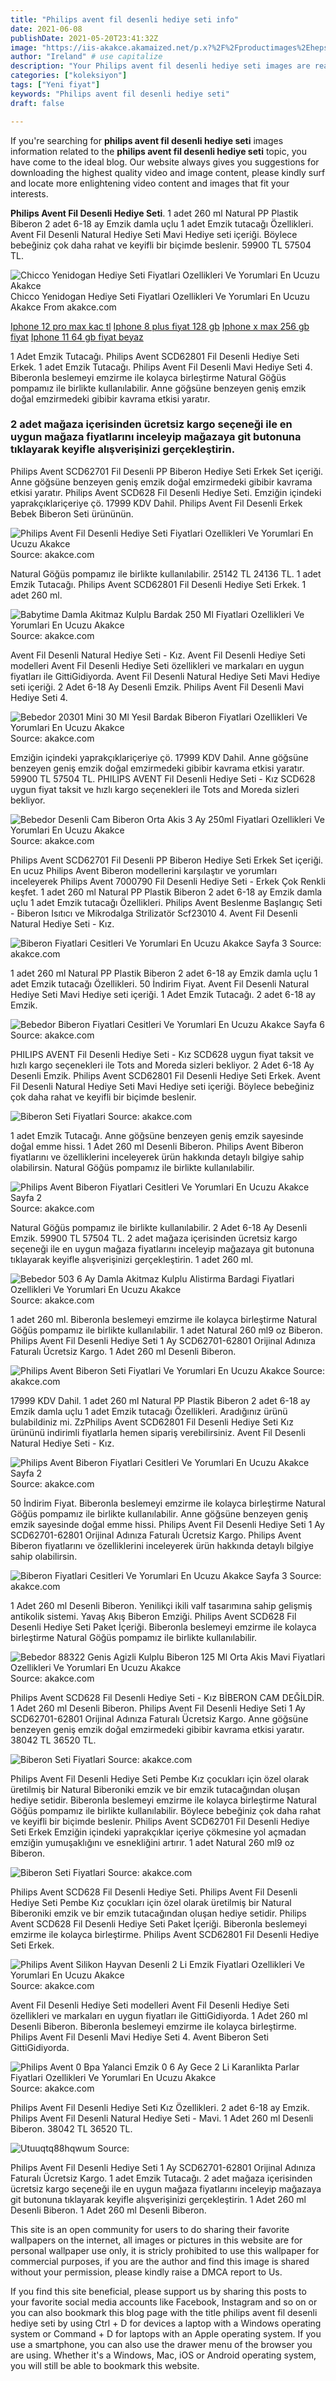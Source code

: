 ```yaml
---
title: "Philips avent fil desenli hediye seti info"
date: 2021-06-08
publishDate: 2021-05-20T23:41:32Z
image: "https://iis-akakce.akamaized.net/p.x?%2F%2Fproductimages%2Ehepsiburada%2Enet%2Fs%2F48%2F600%2F10963806650418%2Ejpg"
author: "Ireland" # use capitalize
description: "Your Philips avent fil desenli hediye seti images are ready in this website. Philips avent fil desenli hediye seti are a topic that is being searched for and liked by netizens today. You can Get the Philips avent fil desenli hediye seti files here. Download all free photos."
categories: ["koleksiyon"]
tags: ["Yeni fiyat"]
keywords: "Philips avent fil desenli hediye seti"
draft: false

---
```


If you're searching for **philips avent fil desenli hediye seti** images information related to the **philips avent fil desenli hediye seti** topic, you have come to the ideal  blog.  Our website always  gives you  suggestions  for downloading  the highest  quality video and image  content, please kindly surf and locate more enlightening video content and images  that fit your interests.

**Philips Avent Fil Desenli Hediye Seti**. 1 adet 260 ml Natural PP Plastik Biberon 2 adet 6-18 ay Emzik damla uçlu 1 adet Emzik tutacağı Özellikleri. Avent Fil Desenli Natural Hediye Seti Mavi Hediye seti içeriği. Böylece bebeğiniz çok daha rahat ve keyifli bir biçimde beslenir. 59900 TL 57504 TL.

![Chicco Yenidogan Hediye Seti Fiyatlari Ozellikleri Ve Yorumlari En Ucuzu Akakce](https://cdn.akakce.com/chicco/chicco-yenidogan-hediye-seti-x.jpg "Chicco Yenidogan Hediye Seti Fiyatlari Ozellikleri Ve Yorumlari En Ucuzu Akakce")
Chicco Yenidogan Hediye Seti Fiyatlari Ozellikleri Ve Yorumlari En Ucuzu Akakce From akakce.com

[Iphone 12 pro max kac tl](/iphone-12-pro-max-kac-tl/)
[Iphone 8 plus fiyat 128 gb](/iphone-8-plus-fiyat-128-gb/)
[Iphone x max 256 gb fiyat](/iphone-x-max-256-gb-fiyat/)
[Iphone 11 64 gb fiyat beyaz](/iphone-11-64-gb-fiyat-beyaz/)

1 Adet Emzik Tutacağı. Philips Avent SCD62801 Fil Desenli Hediye Seti Erkek. 1 adet Emzik Tutacağı. Philips Avent Fil Desenli Mavi Hediye Seti 4. Biberonla beslemeyi emzirme ile kolayca birleştirme Natural Göğüs pompamız ile birlikte kullanılabilir. Anne göğsüne benzeyen geniş emzik doğal emzirmedeki gibibir kavrama etkisi yaratır.

### 2 adet mağaza içerisinden ücretsiz kargo seçeneği ile en uygun mağaza fiyatlarını inceleyip mağazaya git butonuna tıklayarak keyifle alışverişinizi gerçekleştirin.

Philips Avent SCD62701 Fil Desenli PP Biberon Hediye Seti Erkek Set içeriği. Anne göğsüne benzeyen geniş emzik doğal emzirmedeki gibibir kavrama etkisi yaratır. Philips Avent SCD628 Fil Desenli Hediye Seti. Emziğin içindeki yaprakçıklariçeriye çö. 17999 KDV Dahil. Philips Avent Fil Desenli Erkek Bebek Biberon Seti ürününün.


![Philips Avent Fil Desenli Hediye Seti Fiyatlari Ozellikleri Ve Yorumlari En Ucuzu Akakce](https://cdn.akakce.com/philips-avent/philips-avent-fil-desenli-hediye-seti-z.jpg "Philips Avent Fil Desenli Hediye Seti Fiyatlari Ozellikleri Ve Yorumlari En Ucuzu Akakce")
Source: akakce.com

Natural Göğüs pompamız ile birlikte kullanılabilir. 25142 TL 24136 TL. 1 adet Emzik Tutacağı. Philips Avent SCD62801 Fil Desenli Hediye Seti Erkek. 1 adet 260 ml.

![Babytime Damla Akitmaz Kulplu Bardak 250 Ml Fiyatlari Ozellikleri Ve Yorumlari En Ucuzu Akakce](https://cdn.akakce.com/iv/10022/702/702939541z.jpg "Babytime Damla Akitmaz Kulplu Bardak 250 Ml Fiyatlari Ozellikleri Ve Yorumlari En Ucuzu Akakce")
Source: akakce.com

Avent Fil Desenli Natural Hediye Seti - Kız. Avent Fil Desenli Hediye Seti modelleri Avent Fil Desenli Hediye Seti özellikleri ve markaları en uygun fiyatları ile GittiGidiyorda. Avent Fil Desenli Natural Hediye Seti Mavi Hediye seti içeriği. 2 Adet 6-18 Ay Desenli Emzik. Philips Avent Fil Desenli Mavi Hediye Seti 4.

![Bebedor 20301 Mini 30 Ml Yesil Bardak Biberon Fiyatlari Ozellikleri Ve Yorumlari En Ucuzu Akakce](https://cdn.akakce.com/bebedor/bebedor-20301-mini-30-ml-yesil-bardak-z.jpg "Bebedor 20301 Mini 30 Ml Yesil Bardak Biberon Fiyatlari Ozellikleri Ve Yorumlari En Ucuzu Akakce")
Source: akakce.com

Emziğin içindeki yaprakçıklariçeriye çö. 17999 KDV Dahil. Anne göğsüne benzeyen geniş emzik doğal emzirmedeki gibibir kavrama etkisi yaratır. 59900 TL 57504 TL. PHILIPS AVENT Fil Desenli Hediye Seti - Kız SCD628 uygun fiyat taksit ve hızlı kargo seçenekleri ile Tots and Moreda sizleri bekliyor.

![Bebedor Desenli Cam Biberon Orta Akis 3 Ay 250ml Fiyatlari Ozellikleri Ve Yorumlari En Ucuzu Akakce](https://cdn.akakce.com/iv/8639/948/948040214z.jpg "Bebedor Desenli Cam Biberon Orta Akis 3 Ay 250ml Fiyatlari Ozellikleri Ve Yorumlari En Ucuzu Akakce")
Source: akakce.com

Philips Avent SCD62701 Fil Desenli PP Biberon Hediye Seti Erkek Set içeriği. En ucuz Philips Avent Biberon modellerini karşılaştır ve yorumları inceleyerek Philips Avent 7000790 Fil Desenli Hediye Seti - Erkek Çok Renkli keşfet. 1 adet 260 ml Natural PP Plastik Biberon 2 adet 6-18 ay Emzik damla uçlu 1 adet Emzik tutacağı Özellikleri. Philips Avent Beslenme Başlangıç Seti - Biberon Isıtıcı ve Mikrodalga Strilizatör Scf23010 4. Avent Fil Desenli Natural Hediye Seti - Kız.

![Biberon Fiyatlari Cesitleri Ve Yorumlari En Ucuzu Akakce Sayfa 3](https://cdn.akakce.com/philips-avent/philips-avent-scf625-01-125-ml-egitici-seti-x.jpg "Biberon Fiyatlari Cesitleri Ve Yorumlari En Ucuzu Akakce Sayfa 3")
Source: akakce.com

1 adet 260 ml Natural PP Plastik Biberon 2 adet 6-18 ay Emzik damla uçlu 1 adet Emzik tutacağı Özellikleri. 50 İndirim Fiyat. Avent Fil Desenli Natural Hediye Seti Mavi Hediye seti içeriği. 1 Adet Emzik Tutacağı. 2 adet 6-18 ay Emzik.

![Bebedor Biberon Fiyatlari Cesitleri Ve Yorumlari En Ucuzu Akakce Sayfa 6](https://iis-akakce.akamaized.net/p.x?%2F%2Fwww%2Elimonzi%2Ecom%2Fbebedor%2Dbebedor%2Dbiberon%2Dcam%2Dsilikon%2Demzikli%2D250%2Dml%2D41302%2D4169%2D44%2DB%2Ejpg "Bebedor Biberon Fiyatlari Cesitleri Ve Yorumlari En Ucuzu Akakce Sayfa 6")
Source: akakce.com

PHILIPS AVENT Fil Desenli Hediye Seti - Kız SCD628 uygun fiyat taksit ve hızlı kargo seçenekleri ile Tots and Moreda sizleri bekliyor. 2 Adet 6-18 Ay Desenli Emzik. Philips Avent SCD62801 Fil Desenli Hediye Seti Erkek. Avent Fil Desenli Natural Hediye Seti Mavi Hediye seti içeriği. Böylece bebeğiniz çok daha rahat ve keyifli bir biçimde beslenir.

![Biberon Seti Fiyatlari](https://cdn.akakce.com/wee-baby/wee-baby-nazar-boncugu-seti-x.jpg "Biberon Seti Fiyatlari")
Source: akakce.com

1 adet Emzik Tutacağı. Anne göğsüne benzeyen geniş emzik sayesinde doğal emme hissi. 1 Adet 260 ml Desenli Biberon. Philips Avent Biberon fiyatlarını ve özelliklerini inceleyerek ürün hakkında detaylı bilgiye sahip olabilirsin. Natural Göğüs pompamız ile birlikte kullanılabilir.

![Philips Avent Biberon Fiyatlari Cesitleri Ve Yorumlari En Ucuzu Akakce Sayfa 2](https://iis-akakce.akamaized.net/p.x?%2F%2Fmcdn01%2Egittigidiyor%2Enet%2F46468%2F464688706%5F0%2Ejpg "Philips Avent Biberon Fiyatlari Cesitleri Ve Yorumlari En Ucuzu Akakce Sayfa 2")
Source: akakce.com

Natural Göğüs pompamız ile birlikte kullanılabilir. 2 Adet 6-18 Ay Desenli Emzik. 59900 TL 57504 TL. 2 adet mağaza içerisinden ücretsiz kargo seçeneği ile en uygun mağaza fiyatlarını inceleyip mağazaya git butonuna tıklayarak keyifle alışverişinizi gerçekleştirin. 1 adet 260 ml.

![Bebedor 503 6 Ay Damla Akitmaz Kulplu Alistirma Bardagi Fiyatlari Ozellikleri Ve Yorumlari En Ucuzu Akakce](https://cdn.akakce.com/bebedor/bebedor-503-6-ay-damla-akitmaz-kulplu-z.jpg "Bebedor 503 6 Ay Damla Akitmaz Kulplu Alistirma Bardagi Fiyatlari Ozellikleri Ve Yorumlari En Ucuzu Akakce")
Source: akakce.com

1 adet 260 ml. Biberonla beslemeyi emzirme ile kolayca birleştirme Natural Göğüs pompamız ile birlikte kullanılabilir. 1 adet Natural 260 ml9 oz Biberon. Philips Avent Fil Desenli Hediye Seti 1 Ay SCD62701-62801 Orijinal Adınıza Faturalı Ücretsiz Kargo. 1 Adet 260 ml Desenli Biberon.

![Philips Avent Biberon Seti Fiyatlari Ve Yorumlari En Ucuzu Akakce](https://iis-akakce.akamaized.net/p.x?%2F%2Fproductimages%2Ehepsiburada%2Enet%2Fs%2F44%2F600%2F10808002805810%2Ejpg "Philips Avent Biberon Seti Fiyatlari Ve Yorumlari En Ucuzu Akakce")
Source: akakce.com

17999 KDV Dahil. 1 adet 260 ml Natural PP Plastik Biberon 2 adet 6-18 ay Emzik damla uçlu 1 adet Emzik tutacağı Özellikleri. Aradığınız ürünü bulabildiniz mi. ZzPhilips Avent SCD62801 Fil Desenli Hediye Seti Kız ürününü indirimli fiyatlarla hemen sipariş verebilirsiniz. Avent Fil Desenli Natural Hediye Seti - Kız.

![Philips Avent Biberon Fiyatlari Cesitleri Ve Yorumlari En Ucuzu Akakce Sayfa 2](https://iis-akakce.akamaized.net/p.x?%2F%2Fcdn%2Edsmcdn%2Ecom%2Fty109%2Fproduct%2Fmedia%2Fimages%2F20210502%2F18%2F84620843%2F87113924%2F1%2F1%5Forg%5Fzoom%2Ejpg%3FboutiqueId%3D530010%26merchantId%3D224335 "Philips Avent Biberon Fiyatlari Cesitleri Ve Yorumlari En Ucuzu Akakce Sayfa 2")
Source: akakce.com

50 İndirim Fiyat. Biberonla beslemeyi emzirme ile kolayca birleştirme Natural Göğüs pompamız ile birlikte kullanılabilir. Anne göğsüne benzeyen geniş emzik sayesinde doğal emme hissi. Philips Avent Fil Desenli Hediye Seti 1 Ay SCD62701-62801 Orijinal Adınıza Faturalı Ücretsiz Kargo. Philips Avent Biberon fiyatlarını ve özelliklerini inceleyerek ürün hakkında detaylı bilgiye sahip olabilirsin.

![Biberon Fiyatlari Cesitleri Ve Yorumlari En Ucuzu Akakce Sayfa 3](https://iis-akakce.akamaized.net/p.x?%2F%2Fproductimages%2Ehepsiburada%2Enet%2Fs%2F33%2F600%2F10393708298290%2Ejpg "Biberon Fiyatlari Cesitleri Ve Yorumlari En Ucuzu Akakce Sayfa 3")
Source: akakce.com

1 Adet 260 ml Desenli Biberon. Yenilikçi ikili valf tasarımına sahip gelişmiş antikolik sistemi. Yavaş Akış Biberon Emziği. Philips Avent SCD628 Fil Desenli Hediye Seti Paket İçeriği. Biberonla beslemeyi emzirme ile kolayca birleştirme Natural Göğüs pompamız ile birlikte kullanılabilir.

![Bebedor 88322 Genis Agizli Kulplu Biberon 125 Ml Orta Akis Mavi Fiyatlari Ozellikleri Ve Yorumlari En Ucuzu Akakce](https://cdn.akakce.com/iv/8493/776/776028970z.jpg "Bebedor 88322 Genis Agizli Kulplu Biberon 125 Ml Orta Akis Mavi Fiyatlari Ozellikleri Ve Yorumlari En Ucuzu Akakce")
Source: akakce.com

Philips Avent SCD628 Fil Desenli Hediye Seti - Kız BİBERON CAM DEĞİLDİR. 1 Adet 260 ml Desenli Biberon. Philips Avent Fil Desenli Hediye Seti 1 Ay SCD62701-62801 Orijinal Adınıza Faturalı Ücretsiz Kargo. Anne göğsüne benzeyen geniş emzik doğal emzirmedeki gibibir kavrama etkisi yaratır. 38042 TL 36520 TL.

![Biberon Seti Fiyatlari](https://cdn.akakce.com/tommee-tippee/tommee-tippee-yenidogan-closer-to-nature-seti-x.jpg "Biberon Seti Fiyatlari")
Source: akakce.com

Philips Avent Fil Desenli Hediye Seti Pembe Kız çocukları için özel olarak üretilmiş bir Natural Biberoniki emzik ve bir emzik tutacağından oluşan hediye setidir. Biberonla beslemeyi emzirme ile kolayca birleştirme Natural Göğüs pompamız ile birlikte kullanılabilir. Böylece bebeğiniz çok daha rahat ve keyifli bir biçimde beslenir. Philips Avent SCD62701 Fil Desenli Hediye Seti Erkek Emziğin içindeki yaprakçıklar içeriye çökmesine yol açmadan emziğin yumuşaklığını ve esnekliğini artırır. 1 adet Natural 260 ml9 oz Biberon.

![Biberon Seti Fiyatlari](https://cdn.akakce.com/philips-avent/philips-avent-scd290-01-natural-yenidogan-seti-x.jpg "Biberon Seti Fiyatlari")
Source: akakce.com

Philips Avent SCD628 Fil Desenli Hediye Seti. Philips Avent Fil Desenli Hediye Seti Pembe Kız çocukları için özel olarak üretilmiş bir Natural Biberoniki emzik ve bir emzik tutacağından oluşan hediye setidir. Philips Avent SCD628 Fil Desenli Hediye Seti Paket İçeriği. Biberonla beslemeyi emzirme ile kolayca birleştirme. Philips Avent SCD62801 Fil Desenli Hediye Seti Erkek.

![Philips Avent Silikon Hayvan Desenli 2 Li Emzik Fiyatlari Ozellikleri Ve Yorumlari En Ucuzu Akakce](https://cdn.akakce.com/philips-avent/philips-avent-silikon-hayvan-desenli-2-li-x.jpg "Philips Avent Silikon Hayvan Desenli 2 Li Emzik Fiyatlari Ozellikleri Ve Yorumlari En Ucuzu Akakce")
Source: akakce.com

Avent Fil Desenli Hediye Seti modelleri Avent Fil Desenli Hediye Seti özellikleri ve markaları en uygun fiyatları ile GittiGidiyorda. 1 Adet 260 ml Desenli Biberon. Biberonla beslemeyi emzirme ile kolayca birleştirme. Philips Avent Fil Desenli Mavi Hediye Seti 4. Avent Biberon Seti GittiGidiyorda.

![Philips Avent 0 Bpa Yalanci Emzik 0 6 Ay Gece 2 Li Karanlikta Parlar Fiyatlari Ozellikleri Ve Yorumlari En Ucuzu Akakce](https://iis-akakce.akamaized.net/p.z?%2F%2Fmcdn01%2Egittigidiyor%2Enet%2F67059%2F670590179%5F0%2Ejpg "Philips Avent 0 Bpa Yalanci Emzik 0 6 Ay Gece 2 Li Karanlikta Parlar Fiyatlari Ozellikleri Ve Yorumlari En Ucuzu Akakce")
Source: akakce.com

Philips Avent Fil Desenli Hediye Seti Kız Özellikleri. 2 adet 6-18 ay Emzik. Philips Avent Fil Desenli Natural Hediye Seti - Mavi. 1 Adet 260 ml Desenli Biberon. 38042 TL 36520 TL.

![Utuuqtq88hqwum](https://iis-akakce.akamaized.net/p.x?%2F%2Fproductimages%2Ehepsiburada%2Enet%2Fs%2F48%2F600%2F10963806650418%2Ejpg "Utuuqtq88hqwum")
Source: 

Philips Avent Fil Desenli Hediye Seti 1 Ay SCD62701-62801 Orijinal Adınıza Faturalı Ücretsiz Kargo. 1 adet Emzik Tutacağı. 2 adet mağaza içerisinden ücretsiz kargo seçeneği ile en uygun mağaza fiyatlarını inceleyip mağazaya git butonuna tıklayarak keyifle alışverişinizi gerçekleştirin. 1 Adet 260 ml Desenli Biberon. 1 Adet 260 ml Desenli Biberon.

This site is an open community for users to do sharing their favorite wallpapers on the internet, all images or pictures in this website are for personal wallpaper use only, it is stricly prohibited to use this wallpaper for commercial purposes, if you are the author and find this image is shared without your permission, please kindly raise a DMCA report to Us.

If you find this site beneficial, please support us by sharing this posts to your favorite social media accounts like Facebook, Instagram and so on or you can also bookmark this blog page with the title philips avent fil desenli hediye seti by using Ctrl + D for devices a laptop with a Windows operating system or Command + D for laptops with an Apple operating system. If you use a smartphone, you can also use the drawer menu of the browser you are using. Whether it's a Windows, Mac, iOS or Android operating system, you will still be able to bookmark this website.
